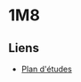 # 1M8

## Liens

- [Plan d'études](https://www.vd.ch/fileadmin/user_upload/organisation/dfj/dgep/dgep_fichiers_pdf/DGEP_brochure_EM_web.pdf#DGEP_brochure_EM_2024_WEB_corr2.indd%3A.78832%3A9401)
